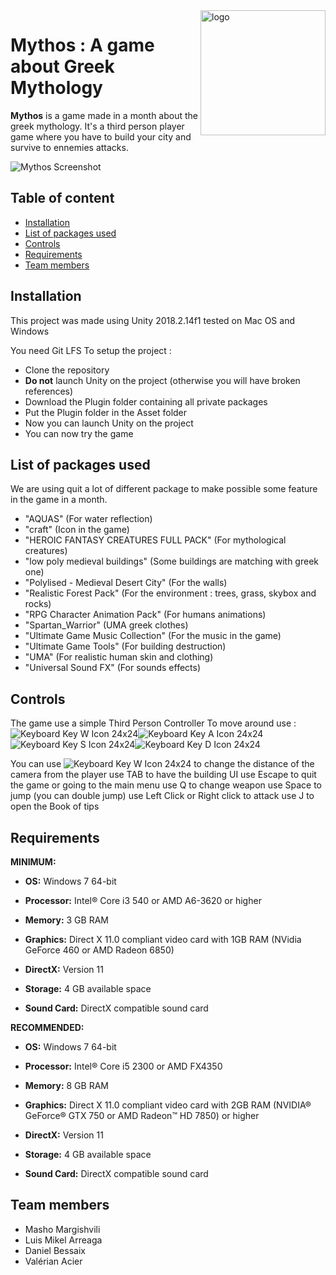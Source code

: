 

<a href="#">
    <img src="https://media.githubusercontent.com/media/Sitiel/GameDevGroup2/master/Github_Images/mythos.jpg" alt="logo" title="Aimeos" align="right" height="200" />
</a>

Mythos : A game about Greek Mythology
======================

**Mythos** is a game made in a month about the greek mythology.
It's a third person player game where you have to build your city and survive to ennemies attacks.

![Mythos Screenshot](https://media.githubusercontent.com/media/Sitiel/GameDevGroup2/master/Github_Images/screenshot.png)

## Table of content

- [Installation](#installation)
- [List of packages used](#list-of-packages-used)
- [Controls](#controls)
- [Requirements](#requirements)
- [Team members](#team-members)

## Installation

This project was made using Unity 2018.2.14f1
tested on Mac OS and Windows

You need Git LFS
To setup the project :
* Clone the repository
* **Do not** launch Unity on the project (otherwise you will have broken references)
* Download the Plugin folder containing all private packages
* Put the Plugin folder in the Asset folder
* Now you can launch Unity on the project
* You can now try the game

## List of packages used

We are using quit a lot of different package to make possible some feature in the game in a month.
*  "AQUAS" (For water reflection)
* "craft" (Icon in the game)
* "HEROIC FANTASY CREATURES FULL PACK" (For mythological creatures)
* "low poly medieval buildings" (Some buildings are matching with greek one)
* "Polylised - Medieval Desert City" (For the walls)
* "Realistic Forest Pack" (For the environment : trees, grass, skybox and rocks)
* "RPG Character Animation Pack" (For humans animations)
* "Spartan_Warrior" (UMA greek clothes)
* "Ultimate Game Music Collection" (For the music in the game)
* "Ultimate Game Tools" (For building destruction)
* "UMA" (For realistic human skin and clothing)
* "Universal Sound FX" (For sounds effects)

## Controls

The game use a simple Third Person Controller
 To move around use : 
![Keyboard Key W Icon 24x24](https://d1nhio0ox7pgb.cloudfront.net/_img/v_collection_png/24x24/plain/keyboard_key_w.png)![Keyboard Key A Icon 24x24](https://d1nhio0ox7pgb.cloudfront.net/_img/v_collection_png/24x24/plain/keyboard_key_a.png)![Keyboard Key S Icon 24x24](https://d1nhio0ox7pgb.cloudfront.net/_img/v_collection_png/24x24/plain/keyboard_key_s.png)![Keyboard Key D Icon 24x24](https://d1nhio0ox7pgb.cloudfront.net/_img/v_collection_png/24x24/plain/keyboard_key_d.png)

You can use ![Keyboard Key W Icon 24x24](https://d1nhio0ox7pgb.cloudfront.net/_img/v_collection_png/24x24/plain/keyboard_key_v.png) to change the distance of the camera from the player
use TAB to have the building UI
use Escape to quit the game or going to the main menu
use Q to change weapon
use Space to jump (you can double jump)
use Left Click or Right click to attack
use J to open the Book of tips

## Requirements


**MINIMUM:**  

-   **OS:**  Windows 7 64-bit  
    
-   **Processor:**  Intel® Core i3 540 or AMD A6-3620 or higher  
    
-   **Memory:**  3 GB RAM  
    
-   **Graphics:**  Direct X 11.0 compliant video card with 1GB RAM (NVidia GeForce 460 or AMD Radeon 6850)  
    
-   **DirectX:**  Version 11  
    
-   **Storage:**  4 GB available space  
    
-   **Sound Card:**  DirectX compatible sound card

**RECOMMENDED:**  

-   **OS:**  Windows 7 64-bit  
    
-   **Processor:**  Intel® Core i5 2300 or AMD FX4350  
    
-   **Memory:**  8 GB RAM  
    
-   **Graphics:**  Direct X 11.0 compliant video card with 2GB RAM (NVIDIA® GeForce® GTX 750 or AMD Radeon™ HD 7850) or higher  
    
-   **DirectX:**  Version 11  
    
-   **Storage:**  4 GB available space  
    
-   **Sound Card:**  DirectX compatible sound card

## Team members

* Masho Margishvili
* Luis Mikel Arreaga
* Daniel Bessaix
* Valérian Acier